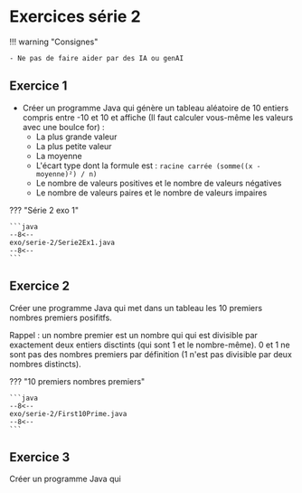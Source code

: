 # Exercices série 2

!!! warning "Consignes"

    - Ne pas de faire aider par des IA ou genAI

## Exercice 1

-   Créer un programme Java qui génère un tableau aléatoire de 10 entiers compris entre -10 et 10 et affiche (Il faut calculer vous-même les valeurs avec une boulce for) :
    -   La plus grande valeur
    -   La plus petite valeur
    -   La moyenne
    -   L'écart type dont la formule est : `racine carrée (somme((x - moyenne)²) / n)`
    -   Le nombre de valeurs positives et le nombre de valeurs négatives
    -   Le nombre de valeurs paires et le nombre de valeurs impaires

??? "Série 2 exo 1"

    ```java
    --8<--
    exo/serie-2/Serie2Ex1.java
    --8<--
    ```

## Exercice 2

Créer une programme Java qui met dans un tableau les 10 premiers nombres premiers posifitfs.

Rappel : un nombre premier est un nombre qui qui est divisible par exactement deux entiers disctints (qui sont 1 et le nombre-même). 0 et 1 ne sont pas des nombres premiers par définition (1 n'est pas divisible par deux nombres distincts).

??? "10 premiers nombres premiers"

    ```java
    --8<--
    exo/serie-2/First10Prime.java
    --8<--
    ```

## Exercice 3

Créer un programme Java qui
